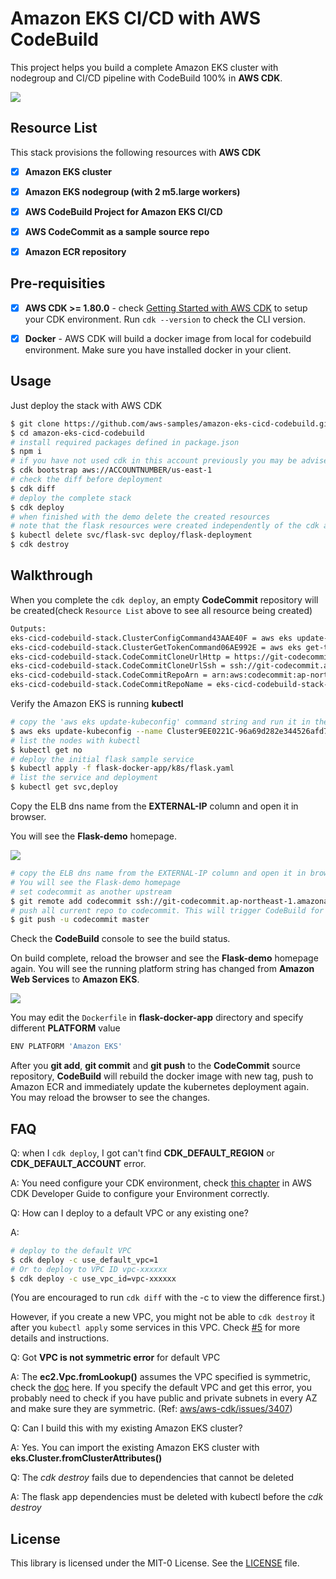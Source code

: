 # Amazon EKS CI/CD with AWS CodeBuild

This project helps you build a complete Amazon EKS cluster with nodegroup and CI/CD pipeline with CodeBuild 100% in **AWS CDK**.

![](images/eks-cicd-codebuild.png)

## Resource List

This stack provisions the following resources with **AWS CDK**

- [x] **Amazon EKS cluster**
- [x] **Amazon EKS nodegroup (with 2 m5.large workers)**
- [x] **AWS CodeBuild Project for Amazon EKS CI/CD**
- [x] **AWS CodeCommit as a sample source repo**
- [x] **Amazon ECR repository**


## Pre-requisities
- [x] **AWS CDK >= 1.80.0** - check [Getting Started with AWS CDK](https://docs.aws.amazon.com/cdk/latest/guide/getting_started.html) to setup your CDK environment. Run `cdk --version` to check the CLI version.
- [x] **Docker** - AWS CDK will build a docker image from local for codebuild environment. Make sure you have installed docker in your client.



## Usage

Just deploy the stack with AWS CDK

```bash
$ git clone https://github.com/aws-samples/amazon-eks-cicd-codebuild.git
$ cd amazon-eks-cicd-codebuild
# install required packages defined in package.json
$ npm i
# if you have not used cdk in this account previously you may be advised to create the necessary resources in the account
$ cdk bootstrap aws://ACCOUNTNUMBER/us-east-1
# check the diff before deployment
$ cdk diff
# deploy the complete stack
$ cdk deploy
# when finished with the demo delete the created resources
# note that the flask resources were created independently of the cdk and must be deleted first
$ kubectl delete svc/flask-svc deploy/flask-deployment
$ cdk destroy
```





## Walkthrough

When you complete the `cdk deploy`, an empty **CodeCommit** repository will be created(check `Resource List` above to see all resource being created)

```bash
Outputs:
eks-cicd-codebuild-stack.ClusterConfigCommand43AAE40F = aws eks update-kubeconfig --name Cluster9EE0221C-96a69d282e344526afd711d2d3014150 --region ap-northeast-1 --role-arn arn:aws:iam::112233445566:role/eks-cicd-codebuild-stack-ClusterMastersRole9AA3562-1Q06U5NB9DP2Q
eks-cicd-codebuild-stack.ClusterGetTokenCommand06AE992E = aws eks get-token --cluster-name Cluster9EE0221C-96a69d282e344526afd711d2d3014150 --region ap-northeast-1 --role-arn arn:aws:iam::112233445566:role/eks-cicd-codebuild-stack-ClusterMastersRole9AA3562-1Q06U5NB9DP2Q
eks-cicd-codebuild-stack.CodeCommitCloneUrlHttp = https://git-codecommit.ap-northeast-1.amazonaws.com/v1/repos/eks-cicd-codebuild-stack-repo
eks-cicd-codebuild-stack.CodeCommitCloneUrlSsh = ssh://git-codecommit.ap-northeast-1.amazonaws.com/v1/repos/eks-cicd-codebuild-stack-repo
eks-cicd-codebuild-stack.CodeCommitRepoArn = arn:aws:codecommit:ap-northeast-1:112233445566:eks-cicd-codebuild-stack-repo
eks-cicd-codebuild-stack.CodeCommitRepoName = eks-cicd-codebuild-stack-repo
```

Verify the Amazon EKS is running **kubectl**

```bash
# copy the 'aws eks update-kubeconfig' command string and run it in the terminal to generate/update the kubeconfig
$ aws eks update-kubeconfig --name Cluster9EE0221C-96a69d282e344526afd711d2d3014150 --region ap-northeast-1 --role-arn arn:aws:iam::112233445566:role/eks-cicd-codebuild-stack-ClusterMastersRole9AA3562-1Q06U5NB9DP2Q
# list the nodes with kubectl
$ kubectl get no
# deploy the initial flask sample service
$ kubectl apply -f flask-docker-app/k8s/flask.yaml
# list the service and deployment
$ kubectl get svc,deploy
```

Copy the ELB dns name from the **EXTERNAL-IP** column and open it in browser.

You will see the **Flask-demo** homepage.

![](images/flask01.png)

```bash
# copy the ELB dns name from the EXTERNAL-IP column and open it in browser.
# You will see the Flask-demo homepage
# set codecommit as another upstream 
$ git remote add codecommit ssh://git-codecommit.ap-northeast-1.amazonaws.com/v1/repos/eks-cicd-codebuild-stack-repo
# push all current repo to codecommit. This will trigger CodeBuild for CI/CD.
$ git push -u codecommit master
```

Check the **CodeBuild** console to see the build status.

On build complete, reload the browser and see the **Flask-demo** homepage again. You will see the running platform string has changed from **Amazon Web Services** to **Amazon EKS**.

![](images/flask02.png)

You may edit the `Dockerfile` in **flask-docker-app** directory and specify different **PLATFORM** value

```bash
ENV PLATFORM 'Amazon EKS'
```

After you **git add**, **git commit** and **git push** to the **CodeCommit** source repository, **CodeBuild** will rebuild the docker image with new tag, push to Amazon ECR and immediately update the kubernetes deployment again. You may reload the browser to see the changes. 

## FAQ

Q:  when I `cdk deploy`, I got can't find **CDK_DEFAULT_REGION** or **CDK_DEFAULT_ACCOUNT** error.

A: You need configure your CDK environment, check [this chapter](https://docs.aws.amazon.com/en_us/cdk/latest/guide/environments.html) in AWS CDK Developer Guide to configure your Environment correctly.

Q: How can I deploy to a default VPC or any existing one?

A:

```bash
# deploy to the default VPC
$ cdk deploy -c use_default_vpc=1
# Or to deploy to VPC ID vpc-xxxxxx
$ cdk deploy -c use_vpc_id=vpc-xxxxxx
```
(You are encouraged to run `cdk diff` with the -c to view the difference first.)

However, if you create a new VPC, you might not be able to `cdk destroy` it after you `kubectl apply` some services in this VPC. Check [#5](https://github.com/aws-samples/amazon-eks-cicd-codebuild/issues/5) for more details and instructions.

Q: Got **VPC is not symmetric error** for default VPC

A: The **ec2.Vpc.fromLookup()** assumes the VPC specified is symmetric, check the [doc](https://docs.aws.amazon.com/cdk/api/latest/docs/aws-ec2-readme.html) here. If you specify the default VPC and get this error, you probably need to check if you have public and private subnets in every AZ and make sure they are symmetric. (Ref: [aws/aws-cdk/issues/3407](https://github.com/aws/aws-cdk/issues/3407))

Q: Can I build this with my existing Amazon EKS cluster?

A: Yes. You can import the existing Amazon EKS cluster with **eks.Cluster.fromClusterAttributes()**

Q: The *cdk destroy* fails due to dependencies that cannot be deleted

A: The flask app dependencies must be deleted with kubectl before the *cdk destroy*

## License

This library is licensed under the MIT-0 License. See the [LICENSE](/LICENSE) file.
